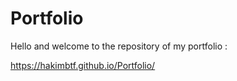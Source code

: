 # Portfolio

Hello and welcome to the repository of my portfolio :

https://hakimbtf.github.io/Portfolio/
